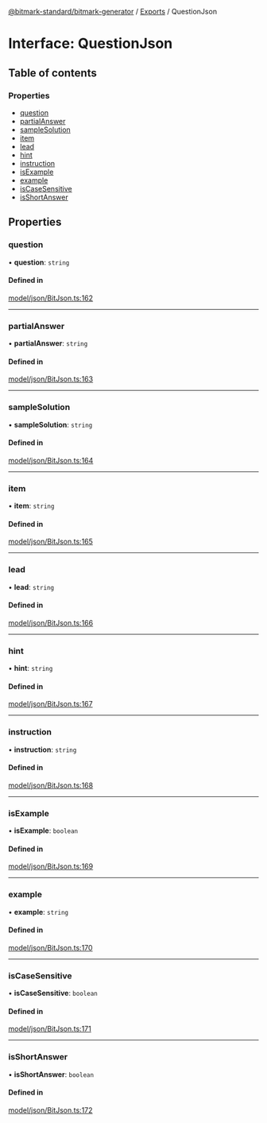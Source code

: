 [@bitmark-standard/bitmark-generator](../API.md) / [Exports](../modules.md) / QuestionJson

# Interface: QuestionJson

## Table of contents

### Properties

- [question](QuestionJson.md#question)
- [partialAnswer](QuestionJson.md#partialAnswer)
- [sampleSolution](QuestionJson.md#sampleSolution)
- [item](QuestionJson.md#item)
- [lead](QuestionJson.md#lead)
- [hint](QuestionJson.md#hint)
- [instruction](QuestionJson.md#instruction)
- [isExample](QuestionJson.md#isExample)
- [example](QuestionJson.md#example)
- [isCaseSensitive](QuestionJson.md#isCaseSensitive)
- [isShortAnswer](QuestionJson.md#isShortAnswer)

## Properties

### question

• **question**: `string`

#### Defined in

[model/json/BitJson.ts:162](https://github.com/getMoreBrain/bitmark-generator/blob/416295c/src/model/json/BitJson.ts#L162)

___

### partialAnswer

• **partialAnswer**: `string`

#### Defined in

[model/json/BitJson.ts:163](https://github.com/getMoreBrain/bitmark-generator/blob/416295c/src/model/json/BitJson.ts#L163)

___

### sampleSolution

• **sampleSolution**: `string`

#### Defined in

[model/json/BitJson.ts:164](https://github.com/getMoreBrain/bitmark-generator/blob/416295c/src/model/json/BitJson.ts#L164)

___

### item

• **item**: `string`

#### Defined in

[model/json/BitJson.ts:165](https://github.com/getMoreBrain/bitmark-generator/blob/416295c/src/model/json/BitJson.ts#L165)

___

### lead

• **lead**: `string`

#### Defined in

[model/json/BitJson.ts:166](https://github.com/getMoreBrain/bitmark-generator/blob/416295c/src/model/json/BitJson.ts#L166)

___

### hint

• **hint**: `string`

#### Defined in

[model/json/BitJson.ts:167](https://github.com/getMoreBrain/bitmark-generator/blob/416295c/src/model/json/BitJson.ts#L167)

___

### instruction

• **instruction**: `string`

#### Defined in

[model/json/BitJson.ts:168](https://github.com/getMoreBrain/bitmark-generator/blob/416295c/src/model/json/BitJson.ts#L168)

___

### isExample

• **isExample**: `boolean`

#### Defined in

[model/json/BitJson.ts:169](https://github.com/getMoreBrain/bitmark-generator/blob/416295c/src/model/json/BitJson.ts#L169)

___

### example

• **example**: `string`

#### Defined in

[model/json/BitJson.ts:170](https://github.com/getMoreBrain/bitmark-generator/blob/416295c/src/model/json/BitJson.ts#L170)

___

### isCaseSensitive

• **isCaseSensitive**: `boolean`

#### Defined in

[model/json/BitJson.ts:171](https://github.com/getMoreBrain/bitmark-generator/blob/416295c/src/model/json/BitJson.ts#L171)

___

### isShortAnswer

• **isShortAnswer**: `boolean`

#### Defined in

[model/json/BitJson.ts:172](https://github.com/getMoreBrain/bitmark-generator/blob/416295c/src/model/json/BitJson.ts#L172)
